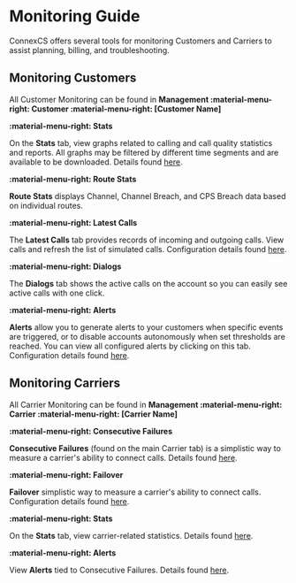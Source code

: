 # Monitoring Guide
ConnexCS offers several tools for monitoring Customers and Carriers to assist planning, billing, and troubleshooting. 

## Monitoring Customers
All Customer Monitoring can be found in **Management :material-menu-right: Customer :material-menu-right: [Customer Name]**

**:material-menu-right: Stats**

On the **Stats** tab, view graphs related to calling and call quality statistics and reports. All graphs may be filtered by different time segments and are available to be downloaded. Details found [here](https://docs.connexcs.com/customer/stats/). 

**:material-menu-right: Route Stats**

**Route Stats** displays Channel, Channel Breach, and CPS Breach data based on individual routes. 

**:material-menu-right: Latest Calls**

The **Latest Calls** tab provides records of incoming and outgoing calls. View calls and refresh the list of simulated calls. Configuration details found [here](https://docs.connexcs.com/customer/latest-calls/). 

**:material-menu-right: Dialogs**

The **Dialogs** tab shows the active calls on the account so you can easily see active calls with one click. 

**:material-menu-right: Alerts**

**Alerts** allow you to generate alerts to your customers when specific events are triggered, or to disable accounts autonomously when set thresholds are reached. You can view all configured alerts by clicking on this tab. Configuration details found [here](https://docs.connexcs.com/customer/alerts/). 



## Monitoring Carriers
All Carrier Monitoring can be found in **Management :material-menu-right: Carrier :material-menu-right: [Carrier Name]**

**:material-menu-right: Consecutive Failures**

**Consecutive Failures** (found on the main Carrier tab) is a simplistic way to measure a carrier's ability to connect calls. Details found [here](https://docs.connexcs.com/carrier/#consecutive-failures). 

**:material-menu-right: Failover**

**Failover** simplistic way to measure a carrier's ability to connect calls. Configuration details found [here](https://docs.connexcs.com/carrier/#failover). 

**:material-menu-right: Stats**

On the **Stats** tab, view carrier-related statistics. Details found [here](https://docs.connexcs.com/carrier/#stats). 

**:material-menu-right: Alerts**

View **Alerts** tied to Consecutive Failures. Details found [here](https://docs.connexcs.com/carrier/#alerts). 
